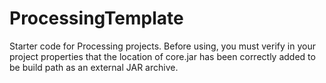 # ProcessingTemplate
Starter code for Processing projects.  Before using, you must verify in your project properties that the location of core.jar has been correctly added to be build path as an external JAR archive.

